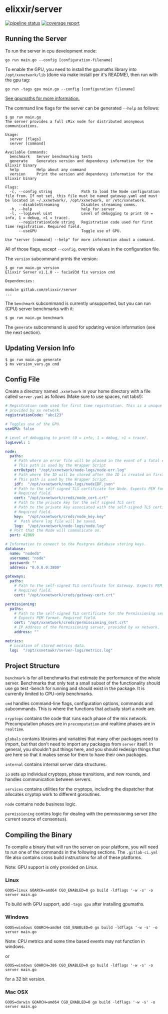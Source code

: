 # elixxir/server

[![pipeline status](https://gitlab.com/elixxir/server/badges/master/pipeline.svg)](https://gitlab.com/elixxir/server/commits/master)
[![coverage report](https://gitlab.com/elixxir/server/badges/master/coverage.svg)](https://gitlab.com/elixxir/server/commits/master)

## Running the Server

To run the server in cpu development mode:

```
go run main.go --config [configuration-filename]
```

To enable the GPU, you need to install the gpumaths library into
`/opt/xxnetwork/lib` (done via make install per it's README), then
run with the gpu tag:

```
go run -tags gpu main.go --config [configuration filename]
```

[See gpumaths for more information.](https://gitlab.com/elixxir/gpumaths)

The command line flags for the server can be generated `--help` as follows:

```
$ go run main.go
The server provides a full cMix node for distributed anonymous communications.

Usage:
  server [flags]
  server [command]

Available Commands:
  benchmark   Server benchmarking tests
  generate    Generates version and dependency information for the Elixxir binary
  help        Help about any command
  version     Print the version and dependency information for the Elixxir binary

Flags:
  -c, --config string             Path to load the Node configuration file from. If not set, this file must be named gateway.yaml and must be located in ~/.xxnetwork/, /opt/xxnetwork, or /etc/xxnetwork.
      --disableStreaming          Disables streaming comms.
  -h, --help                      help for server
  -l, --logLevel uint             Level of debugging to print (0 = info, 1 = debug, >1 = trace).
      --registrationCode string   Registration code used for first time registration. Required field.
      --useGPU                    Toggle use of GPU.

Use "server [command] --help" for more information about a command.
```

All of those flags, except `--config`, override values in the configuration
file.

The `version` subcommand prints the version:

```
$ go run main.go version
Elixxir Server v1.1.0 -- fac1a93d fix version cmd

Dependencies:

module gitlab.com/elixxir/server
...
```

The `benchmark` subcommand is currently unsupported, but you can run (CPU)
server benchmarks with it:

```
$ go run main.go benchmark
```

The `generate` subcommand is used for updating version information (see the
next section).

## Updating Version Info
```
$ go run main.go generate
$ mv version_vars.go cmd
```

## Config File

Create a directory named `.xxnetwork` in your home directory with a file
called `server.yaml` as follows (Make sure to use spaces, not tabs!):

``` yaml
# Registration code used for first time registration. This is a unique code
# provided by xx network.
registrationCode: "abc123"

# Toggles use of the GPU.
useGPU: false

# Level of debugging to print (0 = info, 1 = debug, >1 = trace).
logLevel: 1

node:
  paths:
    # Path where an error file will be placed in the event of a fatal error.
    # This path is used by the Wrapper Script
    errOutput: "/opt/xxnetwork/node-logs/node-err.log"
    # Path where the ID will be stored after the ID is created on first run.
    # This path is used by the Wrapper Script.
    idf:  "/opt/xxnetwork/node-logs/nodeIDF.json"
    # Path to the self-signed TLS certificate for Node. Expects PEM format.
    # Required field.
    cert: "/opt/xxnetwork/creds/node_cert.crt"
    # Path to the private key for the self signed TLS cert
    # Path to the private key associated with the self-signed TLS certificate.
    # Required field.
    key:  "/opt/xxnetwork/creds/node_key.key"
    #  Path where log file will be saved.
    log:  "/opt/xxnetwork/node-logs/node.log"
  # Port that the Node will communicate on.
  port: 42069

# Information to conenct to the Postgres database storing keys.
database:
  name: "nodedb"
  username: "node"
  password: ""
  address: "0.0.0.0:3800"

gateways:
  paths:
    # Path to the self-signed TLS certificate for Gateway. Expects PEM format.
    # Required field.
    cert: "/opt/xxnetwork/creds/gateway-cert.crt"

permissioning:
  paths:
    # Path to the self-signed TLS certificate for the Permissioning server.
    # Expects PEM format. Required field.
    cert: "/opt/xxnetwork/creds/permissioning_cert.crt"
    # IP Address of the Permissioning server, provided by xx network.
    address: ""

metrics:
  # Location of stored metrics data.
  log:  "/opt/xxnetowkr/server-logs/metrics.log"
```

## Project Structure

`benchmark` is for all benchmarks that estimate the performance of the
whole server. Benchmarks that only test a small subset of the
functionality should use go test -bench for running and should exist
in the package. It is currently limited to CPU-only benchmarks.

`cmd` handles command-line flags, configuration options, commands and
subcommands. This is where the functions that actually start a node
are.

`cryptops` contains the code that runs each phase of the mix network.
Precomputation phases are in `precomputation` and realtime phases are
in `realtime`.

`globals` contains libraries and variables that many other packages
need to import, but that don't need to import any packages from
`server` itself. In general, you shouldn't put things here, and you
should redesign things that are here so that it makes sense for them
to have their own packages.

`internal` contains internal server data structures.

`io` sets up individual cryptops, phase transitions, and new rounds,
and handles communication between servers.

`services` contains utilities for the cryptops, including the
dispatcher that allocates cryptop work to different goroutines.

`node` contains node business logic.

`permissioning` contins logic for dealing with the permissioning server
(the current source of consensus).

## Compiling the Binary

To compile a binary that will run the server on your platform,
you will need to run one of the commands in the following sections.
The `.gitlab-ci.yml` file also contains cross build instructions
for all of these platforms.

Note: GPU support is only provided on Linux.

### Linux

```
GOOS=linux GOARCH=amd64 CGO_ENABLED=0 go build -ldflags '-w -s' -o server main.go
```

To build with GPU support, add `-tags gpu` after installing gpumaths.

### Windows

```
GOOS=windows GOARCH=amd64 CGO_ENABLED=0 go build -ldflags '-w -s' -o server main.go
```

Note: CPU metrics and some time based events may not function in windows.

or

```
GOOS=windows GOARCH=386 CGO_ENABLED=0 go build -ldflags '-w -s' -o server main.go
```

for a 32 bit version.

### Mac OSX

```
GOOS=darwin GOARCH=amd64 CGO_ENABLED=0 go build -ldflags '-w -s' -o server main.go
```
